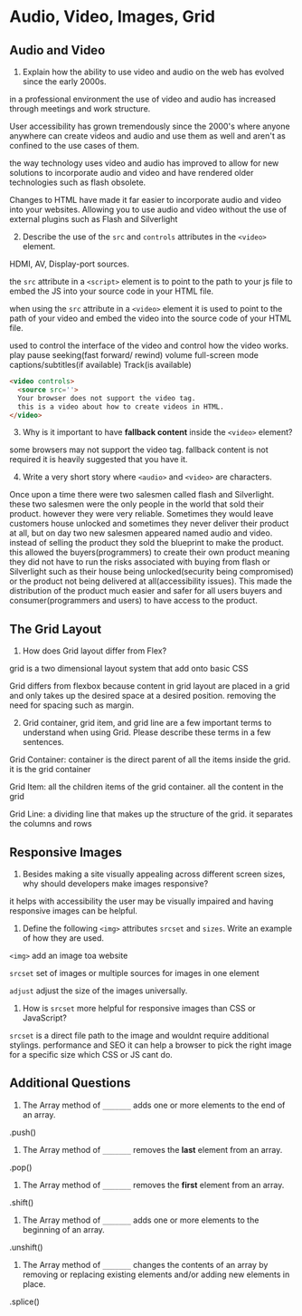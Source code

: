 # Audio, Video, Images, Grid

## Audio and Video

1. Explain how the ability to use video and audio on the web has evolved since the early 2000s.

in a professional environment the use of video and audio has increased through meetings and work structure.

User accessibility has grown tremendously since the 2000's where anyone anywhere can create videos and audio and use them as well and aren't as confined to the use cases of them.

the way technology uses video and audio has improved to allow for new solutions to incorporate audio and video and have rendered older technologies such as flash obsolete.

Changes to HTML have made it far easier to incorporate audio and video into your websites. Allowing you to use audio and video without the use of external plugins such as Flash and Silverlight

2. Describe the use of the `src` and `controls` attributes in the `<video>` element.

HDMI, AV, Display-port sources.

the `src` attribute in a `<script>` element is to point to the path to your js file to embed the JS into your source code in your HTML file.

when using the `src` attribute in a `<video>` element it is used to point to the path of your video and embed the video into the source code of your HTML file.

used to control the interface of the video and control how the video works.
play
pause
seeking(fast forward/ rewind)
volume
full-screen mode
captions/subtitles(if available)
Track(is available)

```HTML
<video controls>
  <source src=''>
  Your browser does not support the video tag.
  this is a video about how to create videos in HTML. 
</video>

```

3. Why is it important to have **fallback content** inside the `<video>` element?

some browsers may not support the video tag. fallback content is not required it is heavily suggested that you have it.

4. Write a very short story where `<audio>` and `<video>` are characters.

Once upon a time there were two salesmen called flash and Silverlight. these two salesmen were the only people in the world that sold their product. however they were very reliable. Sometimes they would leave customers house unlocked and sometimes they never deliver their product at all, but on day two new salesmen appeared named audio and video. instead of selling the product they sold the blueprint to make the product. this allowed the buyers(programmers) to create their own product meaning they did not have to run the risks associated with buying from flash or Silverlight such as their house being unlocked(security being compromised) or the product not being delivered at all(accessibility issues). This made the distribution of the product much easier and safer for all users buyers and consumer(programmers and users) to have access to the product.

## The Grid Layout

1. How does Grid layout differ from Flex?

grid is a two dimensional layout system that add onto basic CSS

Grid differs from flexbox because content in grid layout are placed in a grid and only takes up the desired space at a desired position. removing the need for spacing such as margin.

2. Grid container, grid item, and grid line are a few important terms to understand when using Grid. Please describe these terms in a few sentences.

Grid Container: container is the direct parent of all the items inside the grid. it is the grid container

Grid Item: all the children items of the grid container. all the content in the grid

Grid Line: a dividing line that makes up the structure of the grid. it separates the columns and rows

## Responsive Images

1. Besides making a site visually appealing across different screen sizes, why should developers make images responsive?

it helps with accessibility the user may be visually impaired and having responsive images can be helpful.

1. Define the following `<img>` attributes `srcset` and `sizes`. Write an example of how they are used.

`<img>` add an image toa website

`srcset` set of images or multiple sources for images in one element

`adjust` adjust the size of the images universally. 

1. How is `srcset` more helpful for responsive images than CSS or JavaScript?

`srcset` is a direct file path to the image and wouldnt require additional stylings. performance and SEO it can help a browser to pick the right image for a specific size which CSS or JS cant do.

## Additional Questions

1. The Array method of `_______` adds one or more elements to the end of an array.

.push()

1. The Array method of `_______` removes the **last** element from an array.

.pop()

1. The Array method of `_______` removes the **first** element from an array.

.shift()

1. The Array method of `_______` adds one or more elements to the beginning of an array.

.unshift()

1. The Array method of `_______` changes the contents of an array by removing or replacing existing elements and/or adding new elements in place.

.splice()
